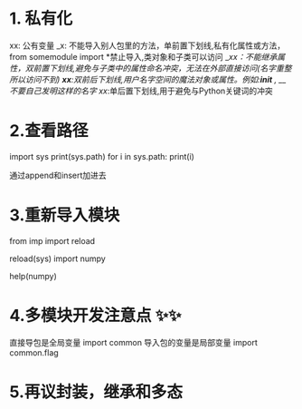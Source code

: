 
# 1. 私有化
xx: 公有变量
_x: 不能导入别人包里的方法，单前置下划线,私有化属性或方法，from somemodule import *禁止导入,类对象和子类可以访问
__xx：不能继承属性，双前置下划线,避免与子类中的属性命名冲突，无法在外部直接访问(名字重整所以访问不到)
__xx__:双前后下划线,用户名字空间的魔法对象或属性。例如:__init__ , __ 不要自己发明这样的名字
 xx_:单后置下划线,用于避免与Python关键词的冲突


# 2.查看路径
import sys
print(sys.path)
for i in sys.path:
    print(i)

通过append和insert加进去

# 3.重新导入模块
from imp import reload

reload(sys)
import numpy

help(numpy)

# 4.多模块开发注意点 ✨✨
直接导包是全局变量  import common
导入包的变量是局部变量 import common.flag

# 5.再议封装，继承和多态







